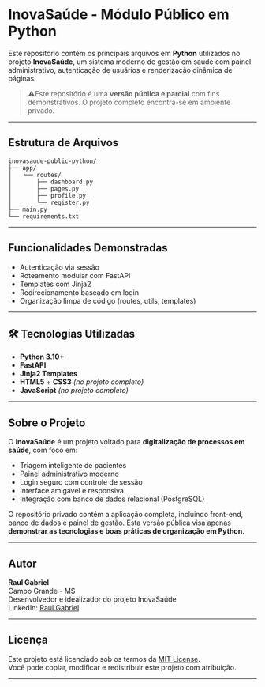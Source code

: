 # InovaSaúde - Módulo Público em Python

Este repositório contém os principais arquivos em **Python** utilizados no projeto **InovaSaúde**, um sistema moderno de gestão em saúde com painel administrativo, autenticação de usuários e renderização dinâmica de páginas.

> ⚠Este repositório é uma **versão pública e parcial** com fins demonstrativos. O projeto completo encontra-se em ambiente privado.

---

## Estrutura de Arquivos

```text
inovasaude-public-python/
├── app/
│   └── routes/
│       ├── dashboard.py
│       ├── pages.py
│       ├── profile.py
│       └── register.py
├── main.py
└── requirements.txt
```

---

## Funcionalidades Demonstradas

- Autenticação via sessão
- Roteamento modular com FastAPI
- Templates com Jinja2
- Redirecionamento baseado em login
- Organização limpa de código (routes, utils, templates)

---

## 🛠 Tecnologias Utilizadas

- **Python 3.10+**
- **FastAPI**
- **Jinja2 Templates**
- **HTML5** + **CSS3** *(no projeto completo)*
- **JavaScript** *(no projeto completo)*

---

## Sobre o Projeto

O **InovaSaúde** é um projeto voltado para **digitalização de processos em saúde**, com foco em:

- Triagem inteligente de pacientes
- Painel administrativo moderno
- Login seguro com controle de sessão
- Interface amigável e responsiva
- Integração com banco de dados relacional (PostgreSQL)

O repositório privado contém a aplicação completa, incluindo front-end, banco de dados e painel de gestão. Esta versão pública visa apenas **demonstrar as tecnologias e boas práticas de organização em Python**.

---

## Autor

**Raul Gabriel**  
Campo Grande - MS  
Desenvolvedor e idealizador do projeto InovaSaúde  
LinkedIn: [Raul Gabriel](https://www.linkedin.com/in/raul-gabriel/)

---

## Licença

Este projeto está licenciado sob os termos da [MIT License](LICENSE).  
Você pode copiar, modificar e redistribuir este projeto com atribuição.

---
